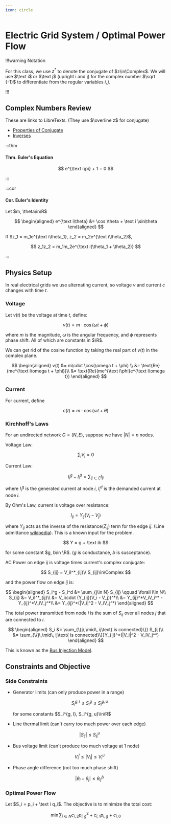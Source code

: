 ```yaml
---
icon: circle
---
```


# Electric Grid System / Optimal Power Flow

!!!warning Notation

For this class, we use $z^*$ to denote the conjugate of $z\in\Complex$. We will use $\text i$ or $\text j$ (upright i and j) for the complex number $\sqrt {-1}$ to differentiate from the regular variables $i,j$.

!!!

## Complex Numbers Review

These are links to LibreTexts. (They use $\overline z$ for conjugate)

- [Properties of Conjugate](<https://math.libretexts.org/Courses/Lake_Tahoe_Community_College/A_First_Course_in_Linear_Algebra_(Kuttler)/06%3A_Complex_Numbers/6.01%3A_Complex_Numbers#Theorem_.5C(.5CPageIndex.7B3.7D.5C):_Properties_of_the_Conjugate-14531>)
- [Inverses](<https://math.libretexts.org/Courses/Lake_Tahoe_Community_College/A_First_Course_in_Linear_Algebra_(Kuttler)/06%3A_Complex_Numbers/6.01%3A_Complex_Numbers#Definition_.5C(.5CPageIndex.7B2.7D.5C):_Inverse_of_a_Complex_Number-14531>)

:::thm

#### **Thm.** Euler's Equation

$$
e^{\text i\pi} + 1 = 0
$$

<p></p>
:::

:::cor

#### **Cor.** Euler's Identity

Let $m, \theta\in\R$

$$
\begin{aligned}
    e^{\text i\theta} &= \cos \theta + \text i \sin\theta
\end{aligned}
$$

If $z_1 = m_1e^{\text i\theta_1}, z_2 = m_2e^{\text i\theta_2}$,

$$
z_1z_2 = m_1m_2e^{\text i(\theta_1 + \theta_2)}
$$

<p></p>
:::

## Physics Setup

In real electrical grids we use alternating current, so voltage $v$ and current $c$ changes with time $t$.

### Voltage

Let $v(t)$ be the voltage at time $t$, define:

$$
v(t) = m\cdot \cos(\omega t + \phi)
$$

where $m$ is the magnitude, $\omega$ is the angular frequency, and $\phi$ represents phase shift. All of which are constants in $\R$.

We can get rid of the cosine function by taking the real part of $v(t)$ in the complex plane.

$$
\begin{aligned}
    v(t) &= m\cdot \cos(\omega t + \phi) \\
         &= \text{Re}(me^{\text i\omega t + \phi})\\
         &= \text{Re}(me^{\text i\phi}e^{\text i\omega t})
\end{aligned}
$$

### Current

For current, define

$$
c(t) = m\cdot\cos(\omega t + \theta)
$$

### Kirchhoff's Laws

For an undirected network $G = (N, E)$, suppose we have $|N| = n$ nodes.

Voltage Law:

$$
\sum_{i} V_i = 0
$$

Current Law:

$$
I_i^g - I_i^d = \sum_{ij\in E} I_{ij}
$$

where $I_i^g$ is the generated current at node $i$, $I_i^d$ is the demanded current at node $i$.

By Ohm's Law, current is voltage over resistance:

$$
I_{ij} = Y_{ij}(V_i - V_j)
$$

where $Y_{ij}$ acts as the inverse of the resistance($Z_{ij}$) term for the edge $ij$. (Line admittance [wikipedia](https://en.wikipedia.org/wiki/Admittance)). This is a known input for the problem.

$$
Y = g + \text ib
$$

for some constant $g, b\in \R$. ($g$ is conductance, $b$ is susceptance).

AC Power on edge $ij$ is voltage times current's complex conjugate:

$$
S_{ij} = V_iI^*_{ij}\\
S_{ij}\in\Complex
$$

and the power flow on edge $ij$ is:

$$
\begin{aligned}
S_i^g - S_i^d &= \sum_{j\in N} S_{ij} \qquad \forall i\in N\\
S_{ij} &= V_iI^*_{ij}\\
&= V_i\cdot (Y_{ij}(V_i - V_j))^*\\
&= Y_{ij}^*V_iV_i^* - Y_{ij}^*V_iV_j^*\\
&= Y_{ij}^*(|V_i|^2 - V_iV_j^*)
\end{aligned}
$$

The total power transmitted from node $i$ is the sum of $S_{ij}$ over all nodes $j$ that are connected to $i$.

$$
\begin{aligned}
    S_i &= \sum_{\{j\,\mid\, ij\text{ is connected}\}} S_{ij}\\
    &= \sum_{\{j\,\mid\, ij\text{ is connected}\}}Y_{ij}^*(|V_i|^2 - V_iV_j^*)
\end{aligned}
$$

This is known as the [Bus Injection Model](https://invenia.github.io/blog/2020/12/04/pf-intro/#bus-injection-model).

## Constraints and Objective

### Side Constraints

- Generator limits (can only produce power in a range)

  $$
    S_i^{g, l}\leqslant S_i^g\leqslant S_i^{g, u}
  $$

  for some constants $S_i^{g, l}, S_i^{g, u}\in\R$

- Line thermal limit (can't carry too much power over each edge)

  $$
    |S_{ij}|\leqslant S_{ij}^u
  $$

- Bus voltage limit (can't produce too much voltage at 1 node)

  $$
    V_i^l \leqslant |V_i|\leqslant V_i^u
  $$

- Phase angle difference (not too much phase shift)

  $$
    |\theta_i - \theta_j|\leqslant \theta_{ij}^\Delta
  $$

### Optimal Power Flow

Let $S_i = p_i + \text i q_i$. The objective is to minimize the total cost:

$$
\min \sum_{i\in N} c_{i,2}p_{i,g}^2 + c_{i,1}p_{i,g} + c_{i,0}
$$
